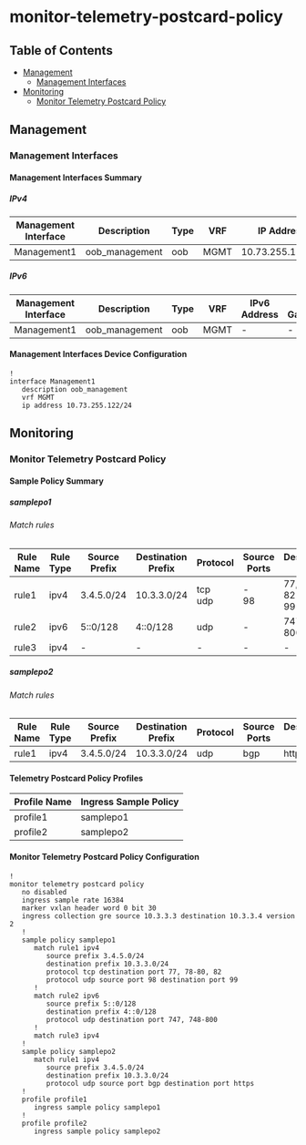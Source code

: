 # monitor-telemetry-postcard-policy

## Table of Contents

- [Management](#management)
  - [Management Interfaces](#management-interfaces)
- [Monitoring](#monitoring)
  - [Monitor Telemetry Postcard Policy](#monitor-telemetry-postcard-policy-1)

## Management

### Management Interfaces

#### Management Interfaces Summary

##### IPv4

| Management Interface | Description | Type | VRF | IP Address | Gateway |
| -------------------- | ----------- | ---- | --- | ---------- | ------- |
| Management1 | oob_management | oob | MGMT | 10.73.255.122/24 | 10.73.255.2 |

##### IPv6

| Management Interface | Description | Type | VRF | IPv6 Address | IPv6 Gateway |
| -------------------- | ----------- | ---- | --- | ------------ | ------------ |
| Management1 | oob_management | oob | MGMT | - | - |

#### Management Interfaces Device Configuration

```eos
!
interface Management1
   description oob_management
   vrf MGMT
   ip address 10.73.255.122/24
```

## Monitoring

### Monitor Telemetry Postcard Policy

#### Sample Policy Summary

##### samplepo1

###### Match rules

| Rule Name | Rule Type | Source Prefix | Destination Prefix | Protocol | Source Ports | Destination Ports |
| --------- | --------- | ------------- | ------------------ | -------- | ------------ | ----------------- |
| rule1 | ipv4 | 3.4.5.0/24 | 10.3.3.0/24 | tcp<br>udp | -<br>98 | 77, 78-80, 82<br>99 |
| rule2 | ipv6 | 5::0/128 | 4::0/128 | udp | - | 747, 748-800 |
| rule3 | ipv4 | - | - | - | - | - |

##### samplepo2

###### Match rules

| Rule Name | Rule Type | Source Prefix | Destination Prefix | Protocol | Source Ports | Destination Ports |
| --------- | --------- | ------------- | ------------------ | -------- | ------------ | ----------------- |
| rule1 | ipv4 | 3.4.5.0/24 | 10.3.3.0/24 | udp | bgp | https |

#### Telemetry Postcard Policy Profiles

| Profile Name | Ingress Sample Policy |
| ------------ | --------------------- |
| profile1 | samplepo1 |
| profile2 | samplepo2 |

#### Monitor Telemetry Postcard Policy Configuration

```eos
!
monitor telemetry postcard policy
   no disabled
   ingress sample rate 16384
   marker vxlan header word 0 bit 30
   ingress collection gre source 10.3.3.3 destination 10.3.3.4 version 2
   !
   sample policy samplepo1
      match rule1 ipv4
         source prefix 3.4.5.0/24
         destination prefix 10.3.3.0/24
         protocol tcp destination port 77, 78-80, 82
         protocol udp source port 98 destination port 99
      !
      match rule2 ipv6
         source prefix 5::0/128
         destination prefix 4::0/128
         protocol udp destination port 747, 748-800
      !
      match rule3 ipv4
   !
   sample policy samplepo2
      match rule1 ipv4
         source prefix 3.4.5.0/24
         destination prefix 10.3.3.0/24
         protocol udp source port bgp destination port https
   !
   profile profile1
      ingress sample policy samplepo1
   !
   profile profile2
      ingress sample policy samplepo2
```
